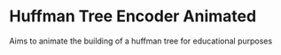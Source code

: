 # Huffman Tree Encoder Animated

Aims to animate the building of a huffman tree for educational purposes
